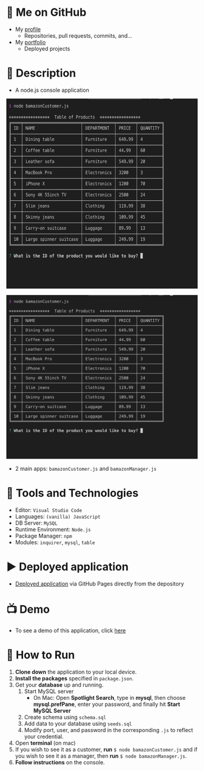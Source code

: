 # :link: Me on GitHub
* My [profile](https://github.com/ArsalanAtGH)
  * Repositories, pull requests, commits, and...
* My [portfolio](https://arsalanatgh.github.io)
  * Deployed projects

# :page_with_curl: Description
* A node.js console application

<img src="Docs/Images/inventory_table.png" width="600" height="500">

![](Docs/Images/inventory_table.png)

* 2 main apps: `bamazonCustomer.js` and `bamazonManager.js`

# :nut_and_bolt: Tools and Technologies
* Editor: `Visual Studio Code`
* Languages: `(vanilla) JavaScript`
* DB Server: `MySQL`
* Runtime Environment: `Node.js`
* Package Manager: `npm`
* Modules: `inquirer`, `mysql`, `table`

# :arrow_forward: Deployed application
* [Deployed application]() via GitHub Pages directly from the depository


# :tv: Demo
* To see a demo of this application, click [here](https://youtu.be/jGRjsO4kqg4) 

# :wrench: How to Run
1. **Clone down** the application to your local device.
2. **Install the packages** specified in `package.json`.
3. Get your **database** up and running.
    1. Start MySQL server
       * On Mac: Open **Spotlight Search**, type in **mysql**, then choose **mysql.prefPane**,
       enter your password, and finally hit **Start MySQL Server**
    2. Create schema using `schema.sql`
    3. Add data to your database using `seeds.sql`
    4. Modify port, user, and password in the corresponding `.js` to reflect your credential.
4. Open **terminal** (on mac)
5. If you wish to see it as a customer, **run** `$ node bamazonCustomer.js` and 
if you wish to see it as a manager, then **run** `$ node bamazonManager.js`.
6. **Follow instructions** on the console.
